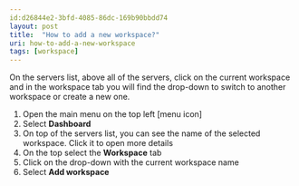 ```yaml
---
id:d26844e2-3bfd-4085-86dc-169b90bbdd74
layout: post
title:  "How to add a new workspace?"
uri: how-to-add-a-new-workspace
tags: [workspace]
---
```


On the servers list, above all of the servers, click on the current workspace and in the workspace tab you will find the drop-down to switch to another workspace or create a new one.

<!-- more -->

1.  Open the main menu on the top left \[menu icon\]
2.  Select **Dashboard**
3.  On top of the servers list, you can see the name of the selected workspace. Click it to open more details
4.  On the top select the **Workspace** tab
5.  Click on the drop-down with the current workspace name
6.  Select **Add workspace**